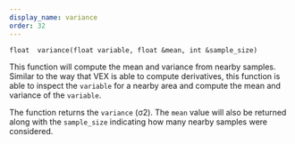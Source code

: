 ```yaml
---
display_name: variance
order: 32
---
```

`float  variance(float variable, float &mean, int &sample_size)`

This function will compute the mean and variance from nearby samples. Similar to the way that VEX is able to compute derivatives, this function is able to inspect the `variable` for a nearby area and compute the mean and variance of the `variable`.

The function returns the `variance` (σ2). The `mean` value will also be returned along with the `sample_size` indicating how many nearby samples were considered.
